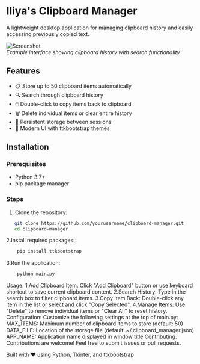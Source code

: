 # Iliya's Clipboard Manager

A lightweight desktop application for managing clipboard history and easily accessing previously copied text.

![Screenshot](https://via.placeholder.com/800x500?text=Clipboard+Manager+Screenshot)  
*Example interface showing clipboard history with search functionality*

## Features
- 📋 Store up to 50 clipboard items automatically
- 🔍 Search through clipboard history
- 🖱️ Double-click to copy items back to clipboard
- 🗑️ Delete individual items or clear entire history
- 💾 Persistent storage between sessions
- 🎨 Modern UI with ttkbootstrap themes

## Installation

### Prerequisites
- Python 3.7+
- pip package manager

### Steps
1. Clone the repository:
```bash
   git clone https://github.com/yourusername/clipboard-manager.git
   cd clipboard-manager
```
2.Install required packages:
```bash
    pip install ttkbootstrap
```
3.Run the application:
```bash
    python main.py
```
Usage:
    1.Add Clipboard Item:
    Click "Add Clipboard" button or use keyboard shortcut to save current clipboard content. 
    2.Search History:
    Type in the search box to filter clipboard items.
    3.Copy Item Back:
    Double-click any item in the list or select and click "Copy Selected". 
    4.Manage Items:
    Use "Delete" to remove individual items or "Clear All" to reset history.
Configuration:
Customize the following settings at the top of main.py:
     MAX_ITEMS: Maximum number of clipboard items to store (default: 50)
     DATA_FILE: Location of the storage file (default: ~/.clipboard_manager.json)
     APP_NAME: Application name displayed in window title
Contributing:
Contributions are welcome! Feel free to submit issues or pull requests. 

Built with ❤️ using Python, Tkinter, and ttkbootstrap 
